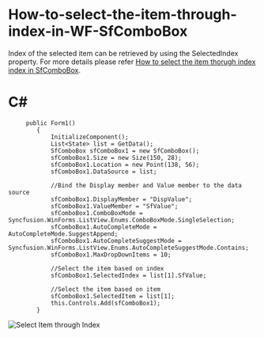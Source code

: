 # How-to-select-the-item-through-index-in-WF-SfComboBox
Index of the selected item can be retrieved by using the SelectedIndex property. For more details please refer [How to select the item thorugh index index in SfComboBox](https://www.syncfusion.com/kb/12171/how-to-select-the-item-through-index-in-winforms-sfcombobox).

# C#
         public Form1()
            {
                InitializeComponent();
                List<State> list = GetData();
                SfComboBox sfComboBox1 = new SfComboBox();
                sfComboBox1.Size = new Size(150, 28);
                sfComboBox1.Location = new Point(138, 56);
                sfComboBox1.DataSource = list;

                //Bind the Display member and Value member to the data source
                sfComboBox1.DisplayMember = "DispValue";
                sfComboBox1.ValueMember = "SfValue";
                sfComboBox1.ComboBoxMode = Syncfusion.WinForms.ListView.Enums.ComboBoxMode.SingleSelection;
                sfComboBox1.AutoCompleteMode = AutoCompleteMode.SuggestAppend;
                sfComboBox1.AutoCompleteSuggestMode = Syncfusion.WinForms.ListView.Enums.AutoCompleteSuggestMode.Contains;
                sfComboBox1.MaxDropDownItems = 10;

                //Select the item based on index
                sfComboBox1.SelectedIndex = list[1].SfValue;

                //Select the item based on item
                sfComboBox1.SelectedItem = list[1];
                this.Controls.Add(sfComboBox1);
            }


![Select Item through Index](SfComboBox_Selection_C#/Image/Select%20item%20through%20index.png)
